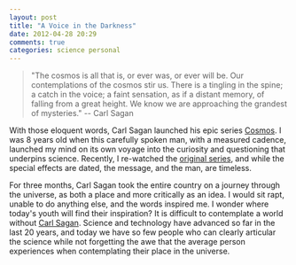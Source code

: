 ```yaml
---
layout: post
title: "A Voice in the Darkness"
date: 2012-04-28 20:29
comments: true
categories: science personal
---
```

> "The cosmos is all that is, or ever was, or ever will be. 
> Our contemplations of the cosmos stir us. There is a tingling in the spine;
> a catch in the voice; a faint sensation, as if a distant memory, of falling
> from a great height. We know we are approaching the grandest of mysteries."
> -- Carl Sagan

With those eloquent words, Carl Sagan launched his epic series [Cosmos](http://en.wikipedia.org/wiki/Cosmos:_A_Personal_Voyage). I was 8 years old when this carefully spoken man, with a measured cadence, launched my mind on its own voyage into the curiosity and questioning that underpins science. Recently, I re-watched the [original series](http://www.youtube.com/watch?v=R7n71pm0K04), and while the special effects are dated, the message, and the man, are timeless. 

For three months, Carl Sagan took the entire country on a journey through the universe, as both a place and more critically as an idea.  I would sit rapt, unable to do anything else, and the words inspired me. I wonder where today's youth will find their inspiration? It is difficult to contemplate a world without [Carl Sagan](http://www.nytimes.com/1998/12/01/science/even-in-death-carl-sagan-s-influence-is-still-cosmic.html). Science and technology have advanced so far in the last 20 years, and today we have so few people who can clearly articular the science while not forgetting the awe that the average person experiences when contemplating their place in the universe.